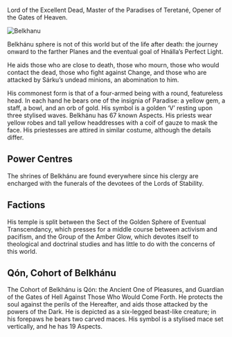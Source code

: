 Lord of the Excellent Dead, Master of the Paradises of Teretané, Opener of the Gates of Heaven.

![Belkhanu](https://www.tekumel.com/images/world/godsymbol05.jpg)

Belkhánu sphere is not of this world but of the life after death: the journey onward to the farther Planes and the eventual goal of Hnálla’s Perfect Light.

He aids those who are close to death, those who mourn, those who would contact the dead, those who fight against Change, and those who are attacked by Sárku’s undead minions, an abomination to him.

His commonest form is that of a four-armed being with a round, featureless head. In each hand he bears one of the insignia of Paradise: a yellow gem, a staff, a bowl, and an orb of gold. His symbol is a golden ‘V’ resting upon three stylised waves. Belkhánu has 67 known Aspects. His priests wear yellow robes and tall yellow headdresses with a coif of gauze to mask the face. His priestesses are attired in similar costume, although the details differ.

## Power Centres

The shrines of Belkhánu are found everywhere since his clergy are encharged with the funerals of the devotees of the Lords of Stability.

## Factions

His temple is split between the Sect of the Golden Sphere of Eventual Transcendancy, which presses for a middle course between activism and pacifism, and the Group of the Amber Glow, which devotes itself to theological and doctrinal studies and has little to do with the concerns of this world.

## Qón, Cohort of Belkhánu

The Cohort of Belkhánu is Qón: the Ancient One of Pleasures, and Guardian of the Gates of Hell Against Those Who Would Come Forth. He protects the soul against the perils of the Hereafter, and aids those attacked by the powers of the Dark. He is depicted as a six-legged beast-like creature; in his forepaws he bears two carved maces. His symbol is a stylised mace set vertically, and he has 19 Aspects.